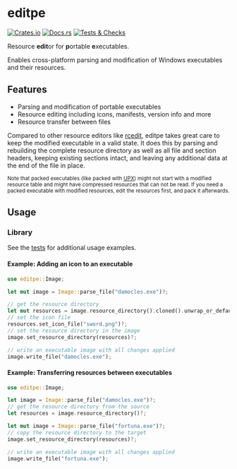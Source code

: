 # editpe

[![Crates.io](https://img.shields.io/crates/v/editpe)](https://crates.io/crates/editpe)
[![Docs.rs](https://img.shields.io/docsrs/editpe)](https://docs.rs/editpe)
[![Tests & Checks](https://img.shields.io/github/actions/workflow/status/Systemcluster/editpe/tests.yml?label=tests%20%26%20checks)](https://github.com/Systemcluster/editpe/actions/workflows/tests.yml)

Resource **edit**or for **p**ortable **e**xecutables.

Enables cross-platform parsing and modification of Windows executables and their resources.

## Features

* Parsing and modification of portable executables
* Resource editing including icons, manifests, version info and more
* Resource transfer between files

Compared to other resource editors like [rcedit](https://github.com/electron/rcedit), editpe takes great care to keep the modified executable in a valid state. It does this by parsing and rebuilding the complete resource directory as well as all file and section headers, keeping existing sections intact, and leaving any additional data at the end of the file in place.

<sub>Note that packed executables (like packed with [UPX](https://github.com/upx/upx)) might not start with a modified resource table and might have compressed resources that can not be read. If you need a packed executable with modified resources, edit the resources first, and pack it afterwards.</sub>

## Usage

### Library

See the [tests](./tests/tests.rs) for additional usage examples.

#### Example: Adding an icon to an executable

```rust
use editpe::Image;

let mut image = Image::parse_file("damocles.exe")?;

// get the resource directory
let mut resources = image.resource_directory().cloned().unwrap_or_default();
// set the icon file
resources.set_icon_file("sword.png")?;
// set the resource directory in the image
image.set_resource_directory(resources)?;

// write an executable image with all changes applied
image.write_file("damocles.exe");
```

#### Example: Transferring resources between executables

```rust
use editpe::Image;

let image = Image::parse_file("damocles.exe")?;
// get the resource directory from the source
let resources = image.resource_directory()?;

let mut image = Image::parse_file("fortuna.exe")?;
// copy the resource directory to the target
image.set_resource_directory(resources)?;

// write an executable image with all changes applied
image.write_file("fortuna.exe");
```
